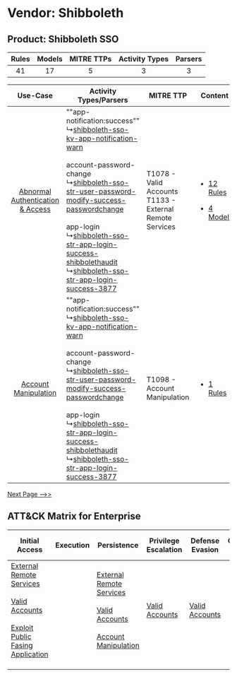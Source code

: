 Vendor: Shibboleth
==================
Product: Shibboleth SSO
-----------------------
| Rules | Models | MITRE TTPs | Activity Types | Parsers |
|:-----:|:------:|:----------:|:--------------:|:-------:|
|  41   |   17   |     5      |       3        |    3    |

|    Use-Case    | Activity Types/Parsers    | MITRE TTP    | Content    |
|:----:| ---- | ---- | ---- |
| [Abnormal Authentication & Access](../../../UseCases/uc_abnormal_authentication_&_access.md) |  ""app-notification:success""<br> ↳[shibboleth-sso-kv-app-notification-warn](Ps/pC_shibbolethssokvappnotificationwarn.md)<br><br> account-password-change<br> ↳[shibboleth-sso-str-user-password-modify-success-passwordchange](Ps/pC_shibbolethssostruserpasswordmodifysuccesspasswordchange.md)<br><br> app-login<br> ↳[shibboleth-sso-str-app-login-success-shibbolethaudit](Ps/pC_shibbolethssostrapploginsuccessshibbolethaudit.md)<br> ↳[shibboleth-sso-str-app-login-success-3877](Ps/pC_shibbolethssostrapploginsuccess3877.md)<br> | T1078 - Valid Accounts<br>T1133 - External Remote Services<br> | [<ul><li>12 Rules</li></ul><ul><li>4 Models</li></ul>](RM/r_m_shibboleth_shibboleth_sso_Abnormal_Authentication_&_Access.md) |
|    [Account Manipulation](../../../UseCases/uc_account_manipulation.md)    |  ""app-notification:success""<br> ↳[shibboleth-sso-kv-app-notification-warn](Ps/pC_shibbolethssokvappnotificationwarn.md)<br><br> account-password-change<br> ↳[shibboleth-sso-str-user-password-modify-success-passwordchange](Ps/pC_shibbolethssostruserpasswordmodifysuccesspasswordchange.md)<br><br> app-login<br> ↳[shibboleth-sso-str-app-login-success-shibbolethaudit](Ps/pC_shibbolethssostrapploginsuccessshibbolethaudit.md)<br> ↳[shibboleth-sso-str-app-login-success-3877](Ps/pC_shibbolethssostrapploginsuccess3877.md)<br> | T1098 - Account Manipulation<br>    | [<ul><li>1 Rules</li></ul>](RM/r_m_shibboleth_shibboleth_sso_Account_Manipulation.md)    |
[Next Page -->>](2_ds_shibboleth_shibboleth_sso.md)

ATT&CK Matrix for Enterprise
----------------------------
| Initial Access                                                                                                                                                                                                                         | Execution | Persistence                                                                                                                                                                                                               | Privilege Escalation                                                | Defense Evasion                                                     | Credential Access | Discovery | Lateral Movement | Collection | Command and Control                                                                                                                       | Exfiltration | Impact |
| -------------------------------------------------------------------------------------------------------------------------------------------------------------------------------------------------------------------------------------- | --------- | ------------------------------------------------------------------------------------------------------------------------------------------------------------------------------------------------------------------------- | ------------------------------------------------------------------- | ------------------------------------------------------------------- | ----------------- | --------- | ---------------- | ---------- | ----------------------------------------------------------------------------------------------------------------------------------------- | ------------ | ------ |
| [External Remote Services](https://attack.mitre.org/techniques/T1133)<br><br>[Valid Accounts](https://attack.mitre.org/techniques/T1078)<br><br>[Exploit Public Fasing Application](https://attack.mitre.org/techniques/T1190)<br><br> |           | [External Remote Services](https://attack.mitre.org/techniques/T1133)<br><br>[Valid Accounts](https://attack.mitre.org/techniques/T1078)<br><br>[Account Manipulation](https://attack.mitre.org/techniques/T1098)<br><br> | [Valid Accounts](https://attack.mitre.org/techniques/T1078)<br><br> | [Valid Accounts](https://attack.mitre.org/techniques/T1078)<br><br> |                   |           |                  |            | [Proxy: Multi-hop Proxy](https://attack.mitre.org/techniques/T1090/003)<br><br>[Proxy](https://attack.mitre.org/techniques/T1090)<br><br> |              |        |